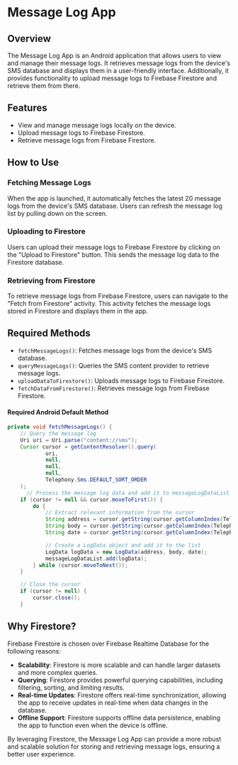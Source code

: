 # Message Log App

## Overview
The Message Log App is an Android application that allows users to view and manage their message logs. It retrieves message logs from the device's SMS database and displays them in a user-friendly interface. Additionally, it provides functionality to upload message logs to Firebase Firestore and retrieve them from there.

## Features
- View and manage message logs locally on the device.
- Upload message logs to Firebase Firestore.
- Retrieve message logs from Firebase Firestore.

## How to Use
### Fetching Message Logs
When the app is launched, it automatically fetches the latest 20 message logs from the device's SMS database. Users can refresh the message log list by pulling down on the screen.

### Uploading to Firestore
Users can upload their message logs to Firebase Firestore by clicking on the "Upload to Firestore" button. This sends the message log data to the Firestore database.

### Retrieving from Firestore
To retrieve message logs from Firebase Firestore, users can navigate to the "Fetch from Firestore" activity. This activity fetches the message logs stored in Firestore and displays them in the app.

## Required Methods
- `fetchMessageLogs()`: Fetches message logs from the device's SMS database.
- `queryMessageLogs()`: Queries the SMS content provider to retrieve message logs.
- `uploadDataToFirestore()`: Uploads message logs to Firebase Firestore.
- `fetchDataFromFirestore()`: Retrieves message logs from Firebase Firestore.

#### Required Android Default Method
```java
private void fetchMessageLogs() {
    // Query the message log
    Uri uri = Uri.parse("content://sms");
    Cursor cursor = getContentResolver().query(
            uri,
            null,
            null,
            null,
            Telephony.Sms.DEFAULT_SORT_ORDER
    );
      // Process the message log data and add it to messageLogDataList
    if (cursor != null && cursor.moveToFirst()) {
        do {
            // Extract relevant information from the cursor
            String address = cursor.getString(cursor.getColumnIndex(Telephony.Sms.ADDRESS));
            String body = cursor.getString(cursor.getColumnIndex(Telephony.Sms.BODY));
            String date = cursor.getString(cursor.getColumnIndex(Telephony.Sms.DATE));

            // Create a LogData object and add it to the list
            LogData logData = new LogData(address, body, date);
            messageLogDataList.add(logData);
        } while (cursor.moveToNext());
    }

    // Close the cursor
    if (cursor != null) {
        cursor.close();
    }

```


## Why Firestore?
Firebase Firestore is chosen over Firebase Realtime Database for the following reasons:
- **Scalability**: Firestore is more scalable and can handle larger datasets and more complex queries.
- **Querying**: Firestore provides powerful querying capabilities, including filtering, sorting, and limiting results.
- **Real-time Updates**: Firestore offers real-time synchronization, allowing the app to receive updates in real-time when data changes in the database.
- **Offline Support**: Firestore supports offline data persistence, enabling the app to function even when the device is offline.

By leveraging Firestore, the Message Log App can provide a more robust and scalable solution for storing and retrieving message logs, ensuring a better user experience.

